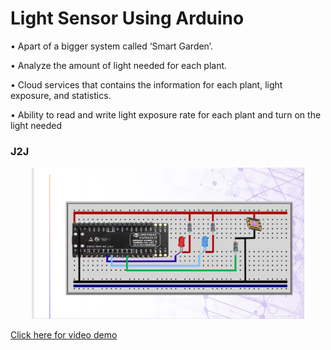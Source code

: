 # Light Sensor Using Arduino
• Apart of a bigger system called ‘Smart Garden’.

• Analyze the amount of light needed for each plant.

• Cloud services that contains the information for
each plant, light exposure, and statistics.

• Ability to read and write light exposure rate for each
plant and turn on the light needed

### J2J
<p align="center"><img src=../light_level.jpeg height="242"/></p>




[Click here for video demo](https://photos.app.goo.gl/gBPTGnfGFqJaRyms9)

